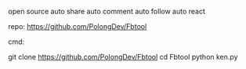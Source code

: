 open source auto share auto comment auto follow auto react

repo: https://github.com/PolongDev/Fbtool

cmd:

git clone https://github.com/PolongDev/Fbtool
cd Fbtool
python ken.py
